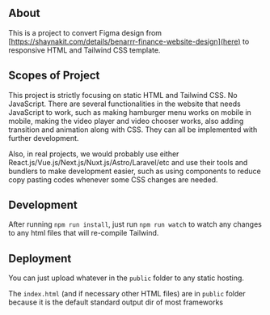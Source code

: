 ## About

This is a project to convert Figma design from [https://shaynakit.com/details/benarrr-finance-website-design](here) to responsive HTML and Tailwind CSS template.

## Scopes of Project

This project is strictly focusing on static HTML and Tailwind CSS. No JavaScript. There are several functionalities in the website that needs JavaScript to work, such as making hamburger menu works on mobile in mobile, making the video player and video chooser works, also adding transition and animation along with CSS. They can all be implemented with further development.

Also, in real projects, we would probably use either React.js/Vue.js/Next.js/Nuxt.js/Astro/Laravel/etc and use their tools and bundlers to make development easier, such as using components to reduce copy pasting codes whenever some CSS changes are needed.

## Development

After running `npm run install`, just run `npm run watch` to watch any changes to any html files that will re-compile Tailwind.

## Deployment

You can just upload whatever in the `public` folder to any static hosting.

The `index.html` (and if necessary other HTML files) are in `public` folder because it is the default standard output dir of most frameworks